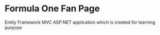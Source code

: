 # Formula One Fan Page
 Entity Framework MVC ASP.NET application which is created for learning purpose

